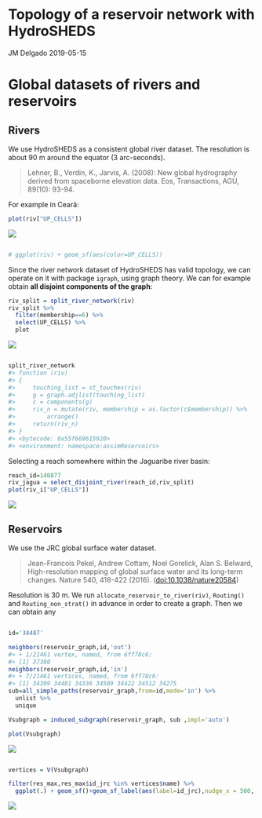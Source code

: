 Topology of a reservoir network with HydroSHEDS
================
JM Delgado
2019-05-15

Global datasets of rivers and reservoirs
========================================

Rivers
------

We use HydroSHEDS as a consistent global river dataset. The resolution is about 90 m around the equator (3 arc-seconds).

> Lehner, B., Verdin, K., Jarvis, A. (2008): New global hydrography derived from spaceborne elevation data. Eos, Transactions, AGU, 89(10): 93-94.

For example in Ceará:

``` r
plot(riv["UP_CELLS"])
```

![](topology_reservoir_network_files/figure-markdown_github/unnamed-chunk-1-1.png)

``` r

# ggplot(riv) + geom_sf(aes(color=UP_CELLS))
```

Since the river network dataset of HydroSHEDS has valid topology, we can operate on it with package `igraph`, using graph theory. We can for example obtain **all disjoint components of the graph**:

``` r
riv_split = split_river_network(riv)
riv_split %>%
  filter(membership==6) %>%
  select(UP_CELLS) %>%
  plot
```

![](topology_reservoir_network_files/figure-markdown_github/unnamed-chunk-2-1.png)

``` r

split_river_network
#> function (riv) 
#> {
#>     touching_list = st_touches(riv)
#>     g = graph.adjlist(touching_list)
#>     c = components(g)
#>     riv_n = mutate(riv, membership = as.factor(c$membership)) %>% 
#>         arrange()
#>     return(riv_n)
#> }
#> <bytecode: 0x55f669615920>
#> <environment: namespace:assimReservoirs>
```

Selecting a reach somewhere within the Jaguaribe river basin:

``` r
reach_id=140877
riv_jagua = select_disjoint_river(reach_id,riv_split)
plot(riv_i["UP_CELLS"])
```

![](topology_reservoir_network_files/figure-markdown_github/unnamed-chunk-3-1.png)

Reservoirs
----------

We use the JRC global surface water dataset.

> Jean-Francois Pekel, Andrew Cottam, Noel Gorelick, Alan S. Belward, High-resolution mapping of global surface water and its long-term changes. Nature 540, 418-422 (2016). (<doi:10.1038/nature20584>)

Resolution is 30 m. We run `allocate_reservoir_to_river(riv)`, `Routing()` and `Routing_non_strat()` in advance in order to create a graph. Then we can obtain any

``` r

id='34487'

neighbors(reservoir_graph,id,'out')
#> + 1/21461 vertex, named, from 6ff78c6:
#> [1] 37380
neighbors(reservoir_graph,id,'in')
#> + 7/21461 vertices, named, from 6ff78c6:
#> [1] 34309 34481 34336 34509 34422 34512 34275
sub=all_simple_paths(reservoir_graph,from=id,mode='in') %>%
  unlist %>%
  unique

Vsubgraph = induced_subgraph(reservoir_graph, sub ,impl='auto')

plot(Vsubgraph)
```

![](topology_reservoir_network_files/figure-markdown_github/unnamed-chunk-4-1.png)

``` r

vertices = V(Vsubgraph)  

filter(res_max,res_max$id_jrc %in% vertices$name) %>%
  ggplot(.) + geom_sf()+geom_sf_label(aes(label=id_jrc),nudge_x = 500, nudge_y =- 500)
```

![](topology_reservoir_network_files/figure-markdown_github/unnamed-chunk-4-2.png)
